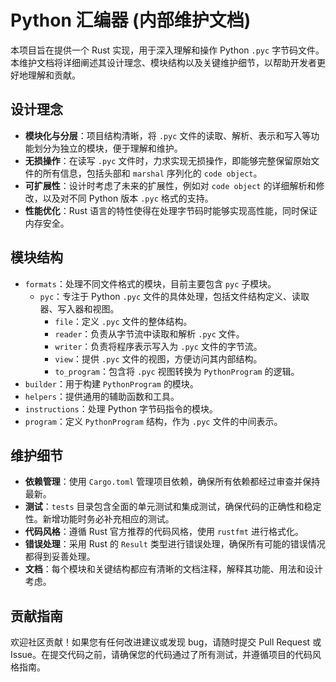 # Python 汇编器 (内部维护文档)

本项目旨在提供一个 Rust 实现，用于深入理解和操作 Python `.pyc` 字节码文件。本维护文档将详细阐述其设计理念、模块结构以及关键维护细节，以帮助开发者更好地理解和贡献。

## 设计理念

- **模块化与分层**：项目结构清晰，将 `.pyc` 文件的读取、解析、表示和写入等功能划分为独立的模块，便于理解和维护。
- **无损操作**：在读写 `.pyc` 文件时，力求实现无损操作，即能够完整保留原始文件的所有信息，包括头部和 `marshal` 序列化的 `code object`。
- **可扩展性**：设计时考虑了未来的扩展性，例如对 `code object` 的详细解析和修改，以及对不同 Python 版本 `.pyc` 格式的支持。
- **性能优化**：Rust 语言的特性使得在处理字节码时能够实现高性能，同时保证内存安全。

## 模块结构

- `formats`：处理不同文件格式的模块，目前主要包含 `pyc` 子模块。
  - `pyc`：专注于 Python `.pyc` 文件的具体处理，包括文件结构定义、读取器、写入器和视图。
    - `file`：定义 `.pyc` 文件的整体结构。
    - `reader`：负责从字节流中读取和解析 `.pyc` 文件。
    - `writer`：负责将程序表示写入为 `.pyc` 文件的字节流。
    - `view`：提供 `.pyc` 文件的视图，方便访问其内部结构。
    - `to_program`：包含将 `.pyc` 视图转换为 `PythonProgram` 的逻辑。
- `builder`：用于构建 `PythonProgram` 的模块。
- `helpers`：提供通用的辅助函数和工具。
- `instructions`：处理 Python 字节码指令的模块。
- `program`：定义 `PythonProgram` 结构，作为 `.pyc` 文件的中间表示。

## 维护细节

- **依赖管理**：使用 `Cargo.toml` 管理项目依赖，确保所有依赖都经过审查并保持最新。
- **测试**：`tests` 目录包含全面的单元测试和集成测试，确保代码的正确性和稳定性。新增功能时务必补充相应的测试。
- **代码风格**：遵循 Rust 官方推荐的代码风格，使用 `rustfmt` 进行格式化。
- **错误处理**：采用 Rust 的 `Result` 类型进行错误处理，确保所有可能的错误情况都得到妥善处理。
- **文档**：每个模块和关键结构都应有清晰的文档注释，解释其功能、用法和设计考虑。

## 贡献指南

欢迎社区贡献！如果您有任何改进建议或发现 bug，请随时提交 Pull Request 或 Issue。在提交代码之前，请确保您的代码通过了所有测试，并遵循项目的代码风格指南。